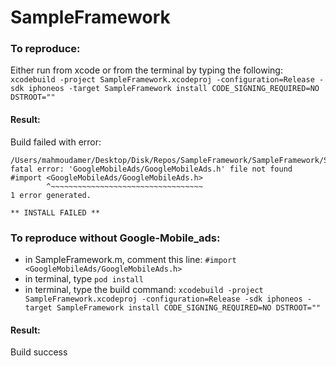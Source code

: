 # SampleFramework
### To reproduce:
Either run from xcode or from the terminal by typing the following:
`xcodebuild -project SampleFramework.xcodeproj -configuration=Release -sdk iphoneos -target SampleFramework install CODE_SIGNING_REQUIRED=NO DSTROOT=""`
#### Result: 
Build failed with error: 
```
/Users/mahmoudamer/Desktop/Disk/Repos/SampleFramework/SampleFramework/SampleFramework.m:9:9: fatal error: 'GoogleMobileAds/GoogleMobileAds.h' file not found
#import <GoogleMobileAds/GoogleMobileAds.h>
        ^~~~~~~~~~~~~~~~~~~~~~~~~~~~~~~~~~~
1 error generated.

** INSTALL FAILED **
```

### To reproduce without Google-Mobile_ads:
 - in SampleFramework.m, comment this line: `#import <GoogleMobileAds/GoogleMobileAds.h>`
 - in terminal, type `pod install`
 - in terminal, type the build command:
 `xcodebuild -project SampleFramework.xcodeproj -configuration=Release -sdk iphoneos -target SampleFramework install CODE_SIGNING_REQUIRED=NO DSTROOT=""`
 #### Result: 
 Build success 
